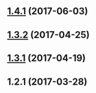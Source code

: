 <a name="1.4.1"></a>
## [1.4.1](https://github.com/twp0217/echarts-ng2/compare/v1.4.0...v1.4.1) (2017-06-03)



<a name="1.3.2"></a>
## [1.3.2](https://github.com/twp0217/echarts-ng2/compare/v1.3.1...v1.3.2) (2017-04-25)



<a name="1.3.1"></a>
## [1.3.1](https://github.com/twp0217/echarts-ng2/compare/v1.3.0...v1.3.1) (2017-04-19)



<a name="1.2.1"></a>
## 1.2.1 (2017-03-28)



